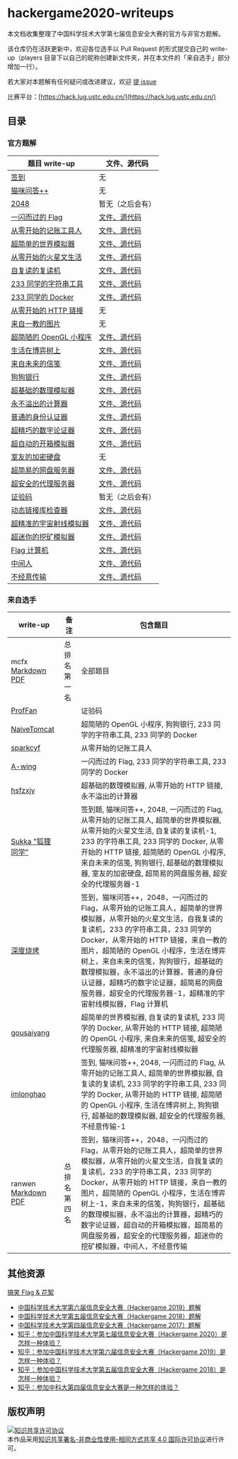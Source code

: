 # hackergame2020-writeups

本文档收集整理了中国科学技术大学第七届信息安全大赛的官方与非官方题解。

该仓库仍在活跃更新中，欢迎各位选手以 Pull Request 的形式提交自己的 write-up（players 目录下以自己的昵称创建新文件夹，并在本文件的「来自选手」部分增加一行）。

若大家对本题解有任何疑问或改进建议，欢迎 [提 issue](https://github.com/USTC-Hackergame/hackergame2020-writeups/issues/new)

比赛平台：[https://hack.lug.ustc.edu.cn/](https://hack.lug.ustc.edu.cn/)

## 目录

### 官方题解

| 题目 write-up                                                | 文件、源代码                                            |
| ------------------------------------------------------------ | ------------------------------------------------------- |
| [签到](official/签到/README.md)                              | 无                       |
| [猫咪问答++](official/猫咪问答++/README.md)                  | 无                 |
| [2048](official/2048/README.md)                              | 暂无（之后会有）                       |
| [一闪而过的 Flag](official/一闪而过的%20Flag/README.md)      | [文件、源代码](official/一闪而过的%20Flag/src)          |
| [从零开始的记账工具人](official/从零开始的记账工具人/README.md) | [文件、源代码](official/从零开始的记账工具人/src)       |
| [超简单的世界模拟器](official/超简单的世界模拟器/README.md)  | [文件、源代码](official/超简单的世界模拟器/src)         |
| [从零开始的火星文生活](official/从零开始的火星文生活/README.md) | [文件、源代码](official/从零开始的火星文生活/src)       |
| [自复读的复读机](official/自复读的复读机/README.md)          | [文件、源代码](official/自复读的复读机/src)             |
| [233 同学的字符串工具](official/233%20同学的字符串工具/README.md) | [文件、源代码](official/233%20同学的字符串工具/src)     |
| [233 同学的 Docker](official/233%20同学的%20Docker/README.md) | [文件、源代码](official/233%20同学的%20Docker/src)      |
| [从零开始的 HTTP 链接](official/从零开始的%20HTTP%20链接/README.md) |  无  |
| [来自一教的图片](official/来自一教的图片/README.md)          | 无                 |
| [超简陋的 OpenGL 小程序](official/超简陋的%20OpenGL%20小程序/README.md) | [文件、源代码](official/超简陋的%20OpenGL%20小程序/src) |
| [生活在博弈树上](official/生活在博弈树上/README.md)          | [文件、源代码](official/生活在博弈树上/src)             |
| [来自未来的信笺](official/来自未来的信笺/README.md)          | [文件、源代码](official/来自未来的信笺/src)             |
| [狗狗银行](official/狗狗银行/README.md)                      | [文件、源代码](official/狗狗银行/src)                   |
| [超基础的数理模拟器](official/超基础的数理模拟器/README.md)  | [文件、源代码](official/超基础的数理模拟器/src)         |
| [永不溢出的计算器](official/永不溢出的计算器/README.md)      | [文件、源代码](official/永不溢出的计算器/src)           |
| [普通的身份认证器](official/普通的身份认证器/README.md)      | [文件、源代码](official/普通的身份认证器/src)           |
| [超精巧的数字论证器](official/超精巧的数字论证器/README.md)  | [文件、源代码](official/超精巧的数字论证器/src)         |
| [超自动的开箱模拟器](official/超自动的开箱模拟器/README.md)  | [文件、源代码](official/超自动的开箱模拟器/src)         |
| [室友的加密硬盘](official/室友的加密硬盘/README.md)          | 无                 |
| [超简易的网盘服务器](official/超简易的网盘服务器/README.md)  | [文件、源代码](official/超简易的网盘服务器/src)         |
| [超安全的代理服务器](official/超安全的代理服务器/README.md)  | [文件、源代码](official/超安全的代理服务器/src)         |
| [证验码](official/证验码/README.md)                          | 暂无（之后会有）                     |
| [动态链接库检查器](official/动态链接库检查器/README.md)      | [文件、源代码](official/动态链接库检查器/src)           |
| [超精准的宇宙射线模拟器](official/超精准的宇宙射线模拟器/README.md) | [文件、源代码](official/超精准的宇宙射线模拟器/src)     |
| [超迷你的挖矿模拟器](official/超迷你的挖矿模拟器/README.md)  | [文件、源代码](official/超迷你的挖矿模拟器/src)         |
| [Flag 计算机](official/Flag%20计算机/README.md)              | [文件、源代码](official/Flag%20计算机/src)              |
| [中间人](official/中间人/README.md)                          | [文件、源代码](official/中间人/src)                     |
| [不经意传输](official/不经意传输/README.md)                  | [文件、源代码](official/不经意传输/src)                 |


### 来自选手

| write-up | 备注 | 包含题目 |
| - | - | - |
| mcfx [Markdown](players/mcfx/writeup.md) [PDF](players/mcfx/writeup.pdf) | 总排名第一名 | 全部题目 |
| [ProfFan](players/ProfFan/writeup.md) |  | 证验码 |
| [NaiveTomcat](players/NaiveTomcat/) |  | 超简陋的 OpenGL 小程序, 狗狗银行, 233 同学的字符串工具, 233 同学的 Docker |
| [sparkcyf](players/sparkcyf/writeup.md) |  | 从零开始的记账工具人 |
| [A-wing](players/a-wing/writeup.md) |  | 一闪而过的 Flag, 233 同学的字符串工具, 233 同学的 Docker |
| [hsfzxjy](players/hsfzxjy) |  | 超基础的数理模拟器, 从零开始的 HTTP 链接, 永不溢出的计算器 |
| [Sukka "狐狸同学"](https://blog.skk.moe/post/hackergame-2020-write-up/) |  | 签到题, 猫咪问答++, 2048, 一闪而过的 Flag, 从零开始的记账工具人, 超简单的世界模拟器, 从零开始的火星文生活, 自复读的复读机-1, 233 的字符串工具, 233 同学的 Docker, 从零开始的 HTTP 链接, 超简陋的 OpenGL 小程序, 来自未来的信笺, 狗狗银行, 超基础的数理模拟器, 室友的加密硬盘, 超简易的网盘服务器, 超安全的代理服务器-1 |
| [深度烧烤](https://www.nottres.com/nonetype/ustc-hackergame-2020-writeup.html) |  | 签到，猫咪问答++，2048，一闪而过的 Flag，从零开始的记账工具人，超简单的世界模拟器，从零开始的火星文生活，自我复读的复读机，233 的字符串工具，233 同学的 Docker，从零开始的 HTTP 链接，来自一教的图片，超简陋的 OpenGL 小程序，生活在博弈树上，来自未来的信笺，狗狗银行，超基础的数理模拟器，永不溢出的计算器，普通的身份认证器，超精巧的数字论证器，超简易的网盘服务器，超安全的代理服务器-1，超精准的宇宙射线模拟器，Flag 计算机 |
| [gousaiyang](players/gousaiyang/writeup.md) |  | 超简单的世界模拟器, 自复读的复读机, 233 同学的 Docker, 从零开始的 HTTP 链接, 超简陋的 OpenGL 小程序, 来自未来的信笺, 超安全的代理服务器, 超精准的宇宙射线模拟器 |
| [imlonghao](https://imlonghao.com/58.html) |  | 签到, 猫咪问答++, 2048, 一闪而过的 Flag, 从零开始的记账工具人, 超简单的世界模拟器, 自复读的复读机, 233 同学的字符串工具, 233 同学的 Docker, 从零开始的 HTTP 链接, 超简陋的 OpenGL 小程序, 生活在博弈树上, 狗狗银行, 超基础的数理模拟器, 超安全的代理服务器, 不经意传输-1 |
| ranwen [Markdown](players/ranwen/wp.md) [PDF](players/ranwen/wp.pdf) | 总排名第四名 | 签到，猫咪问答++，2048，一闪而过的 Flag，从零开始的记账工具人，超简单的世界模拟器，从零开始的火星文生活，自我复读的复读机，233 的字符串工具，233 同学的 Docker，从零开始的 HTTP 链接，来自一教的图片，超简陋的 OpenGL 小程序，生活在博弈树上-1，来自未来的信笺，狗狗银行，超基础的数理模拟器，永不溢出的计算器，超精巧的数字论证器，超自动的开箱模拟器，超简易的网盘服务器，超安全的代理服务器，超迷你的挖矿模拟器，中间人，不经意传输 |

## 其他资源

[搞笑 Flag & 花絮](./behind-the-scenes/README.md)

- [中国科学技术大学第六届信息安全大赛（Hackergame 2019）题解](https://github.com/ustclug/hackergame2019-writeups)
- [中国科学技术大学第五届信息安全大赛（Hackergame 2018）题解](https://github.com/ustclug/hackergame2018-writeups)
- [中国科学技术大学第四届信息安全大赛（Hackergame 2017）题解](https://volltin.gitbooks.io/hackergame2017-writeup/)
- [知乎：参加中国科学技术大学第七届信息安全大赛（Hackergame 2020）是怎样一种体验？](https://www.zhihu.com/question/428140079)
- [知乎：参加中国科学技术大学第六届信息安全大赛（Hackergame 2019）是怎样一种体验？](https://www.zhihu.com/question/351947330)
- [知乎：参加中国科学技术大学第五届信息安全大赛（Hackergame 2018）是怎样一种体验？](https://www.zhihu.com/question/297850153)
- [知乎：参加中科大第四届信息安全大赛是一种怎样的体验？](https://www.zhihu.com/question/67050288)

## 版权声明

<a rel="license" href="http://creativecommons.org/licenses/by-nc-sa/4.0/"><img alt="知识共享许可协议" style="border-width:0" src="https://i.creativecommons.org/l/by-nc-sa/4.0/88x31.png" /></a><br />本作品采用<a rel="license" href="http://creativecommons.org/licenses/by-nc-sa/4.0/">知识共享署名-非商业性使用-相同方式共享 4.0 国际许可协议</a>进行许可。
